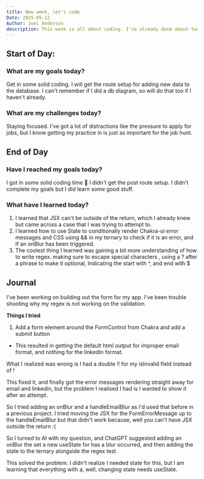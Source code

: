 ```yaml
---
title: New week, let's code
Date: 2025-05-12
Author: Joel Anderson
description: This week is all about coding. I've already done about two days work on the project. So I am limiting the coding to 3 days, to keep with my urgency plan.
---
```


## Start of Day:

### What are my goals today?
Get in some solid coding. I will get the route setup for adding new data to the database. I can't remember if I did a db diagram, so will do that too if I haven't already.

### What are my challenges today?
Staying focused. I've got a lot of distractions like the pressure to apply for jobs, but I know getting my practice in is just as important for the job hunt.

## End of Day

### Have I reached my goals today?
I got in some solid coding time :pray:
I didn't get the post route setup.
I didn't complete my goals but I did learn some good stuff.

### What have I learned today?
1. I learned that JSX can't be outside of the return, which I already knew but came across a case that I was trying to attempt to.
2. I learned how to use State to conditionally render Chakra-ui error messages and CSS using && in my ternary to check if it is an error, and if an onBlur has been triggered.
3. The coolest thing I learned was gaining a bit more understanding of how to write regex. making sure to escape special characters \, using a ? after a phrase to make it optional, Indicating the start with ^, and end with $


## Journal
I've been working on building out the form for my app. I've been trouble shooting why my regex is not working on the validation.

**Things I tried**
1. Add a form element around the FormControl from Chakra and add a submit button
  - This resulted in getting the default html output for improper email format, and nothing for the linkedIn format.

What I realized was wrong is I had a double !! for my isInvalid field instead of !

This fixed it, and finally got the error messages rendering straight away for email and linkedin, but the problem I realised I had is I wanted to show it after an attempt.

So I tried adding an onBlur and a handleEmailBlur as I'd used that before in a previous project. I tried moving the JSX for the FormErrorMessage up to the handleEmailBlur but that didn't work because, well you can't have JSX outside the return :(

So I turned to AI with my question, and ChatGPT suggested adding an onBlur the set a new useState for has a blur occurred, and then adding the state to the ternary alongside the regex test.

This solved the problem. I didn't realize I needed state for this, but I am learning that everything with a, well, changing state needs useState.


